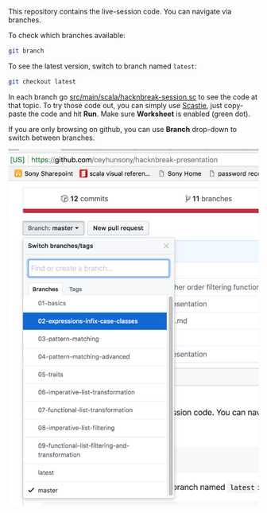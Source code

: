 This repository contains the live-session code. You can navigate via branches.

To check which branches available:
```bash
git branch
```

To see the latest version, switch to branch named `latest`:
```bash
git checkout latest
```

In each branch go [src/main/scala/hacknbreak-session.sc](src/main/scala/hacknbreak-session.sc) to see the code at that topic.
To try those code out, you can simply use [Scastie](https://scastie.scala-lang.org/), just copy-paste the code and hit **Run**.
Make sure **Worksheet** is enabled (green dot).

If you are only browsing on github, you can use **Branch** drop-down to switch between branches.

![How to switch branches](images/switch-branch.png "How to switch branches")
